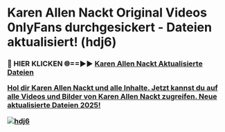 # Karen Allen Nackt Original Videos 0nlyFans durchgesickert - Dateien aktualisiert! (hdj6)

<h3>🔴 HIER KLICKEN 🌐==►► <a href="https://tinyurl.com/h6vf6nb8" rel="nofollow">Karen Allen Nackt Aktualisierte Dateien

Hol dir Karen Allen Nackt und alle Inhalte. Jetzt kannst du auf alle Videos und Bilder von Karen Allen Nackt zugreifen. Neue aktualisierte Dateien 2025!

[![hdj6](https://i.imgur.com/sD4kR3V.gif)](https://tinyurl.com/h6vf6nb8)
